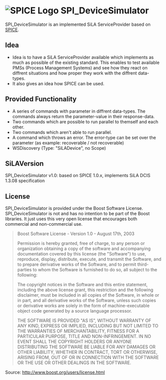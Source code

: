 # ![SPICE Logo](raw.github.com/LukasMuellerILT/SPICE/tree/master/SPICE_Logos/SPICE_064.png) SPI_DeviceSimulator

SPI_DeviceSimulator is an implemented SiLA ServiceProvider based on [SPICE](https://github.com/LukasMuellerILT/SPICE).

## Idea
* Idea is to have a SiLA ServiceProvider available which implements as much as possible of the existing standard.
This enables to test available PMSs (Process Management Systems) and see how they react on diffrent situations and
how proper they work with the diffrent data-types.
* It also gives an idea how SPICE can be used.

## Provided Functionality
* A series of commands with parameter in diffrent data-types. The commands always return the parameter-value in their response-data.
* Two commands which are possible to run parallel to themself and each other.
* Two commands which aren't able to run parallel.
* A command which throws an error. The error-type can be set over the parameter (as example: recoverable / not recoverable)
* WSDiscovery (Type: "SiLADevice", no Scope)

## SiLAVersion
SPI_DeviceSimulator v1.0: based on SPICE 1.0.x, implements SiLA DCIS 1.3.08 specification

## License
SPI_DeviceSimulator is provided under the Boost Software License. SPI_DeviceSimulator is not and has no intention to be part of the Boost
libraries. It just uses this very open license that encourages both commercial and non-commercial use.

> Boost Software License - Version 1.0 - August 17th, 2003
>
> Permission is hereby granted, free of charge, to any person or organization
> obtaining a copy of the software and accompanying documentation covered by
> this license (the "Software") to use, reproduce, display, distribute,
> execute, and transmit the Software, and to prepare derivative works of the
> Software, and to permit third-parties to whom the Software is furnished to
> do so, all subject to the following:
>
> The copyright notices in the Software and this entire statement, including
> the above license grant, this restriction and the following disclaimer,
> must be included in all copies of the Software, in whole or in part, and
> all derivative works of the Software, unless such copies or derivative
> works are solely in the form of machine-executable object code generated by
> a source language processor.
>
> THE SOFTWARE IS PROVIDED "AS IS", WITHOUT WARRANTY OF ANY KIND, EXPRESS OR
> IMPLIED, INCLUDING BUT NOT LIMITED TO THE WARRANTIES OF MERCHANTABILITY,
> FITNESS FOR A PARTICULAR PURPOSE, TITLE AND NON-INFRINGEMENT. IN NO EVENT
> SHALL THE COPYRIGHT HOLDERS OR ANYONE DISTRIBUTING THE SOFTWARE BE LIABLE
> FOR ANY DAMAGES OR OTHER LIABILITY, WHETHER IN CONTRACT, TORT OR OTHERWISE,
> ARISING FROM, OUT OF OR IN CONNECTION WITH THE SOFTWARE OR THE USE OR OTHER
> DEALINGS IN THE SOFTWARE.

Source: http://www.boost.org/users/license.html

